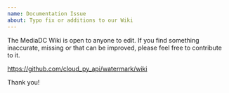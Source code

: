 ```yaml
---
name: Documentation Issue
about: Typo fix or additions to our Wiki
---
```


The MediaDC Wiki is open to anyone to edit. If you find something inaccurate,
missing or that can be improved, please feel free to contribute to it.

https://github.com/cloud_py_api/watermark/wiki

Thank you!
